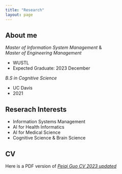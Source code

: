 ```yaml
---
title: "Research"
layout: page
---
```


## About me

*Master of Information System Management*
&  
*Master of Engineering Management*
- WUSTL
- Expected Graduate: 2023 December

*B.S in Cognitive Science*
- UC Davis
- 2021

## Reserach Interests

- Information Systems Management
- AI for Health Informatics
- AI for Medical Science
- Cognitive Science & Brain Science

## CV

Here is a PDF version of [*Peiqi Guo CV 2023 updated*](/_files/Peiqi%20Guo%20CV%202023upate.pdf)